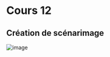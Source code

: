 # Cours 12
## Création de scénarimage

![image](https://user-images.githubusercontent.com/112189750/209162702-912ff720-7e29-4c1a-a42b-b50a1577bac1.png)

